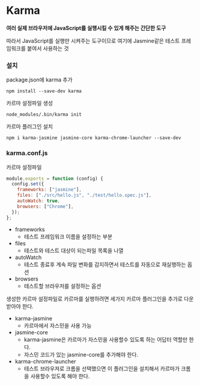# Karma

<b>여러 실제 브라우저에 JavaScript를 실행시킬 수 있게 해주는 간단한 도구</b>

따라서 JavaScript를 실행만 시켜주는 도구이므로 여기에 Jasmine같은 테스트 프레임워크를 붙여서 사용하는 것

### 설치

package.json에 karma 추가

```
npm install --save-dev karma
```

카르마 설정파일 생성

```
node_modules/.bin/karma init
```

카르마 플러그인 설치

```
npm i karma-jasmine jasmine-core karma-chrome-launcher --save-dev
```

### karma.conf.js

카르마 설정파일

```js
module.exports = function (config) {
  config.set({
    frameworks: ["jasmine"],
    files: ["./src/hello.js", "./test/hello.spec.js"],
    autoWatch: true,
    browsers: ["Chrome"],
  });
};
```

- frameworks
  - 테스트 프레임워크 이름을 설정하는 부분
- files
  - 테스트와 테스트 대상이 되는파일 목록을 나열
- autoWatch
  - 테스트 종료후 계속 파일 변화를 감지하면서 테스트를 자동으로 재실행하는 옵션
- browsers
  - 테스트할 브라우저를 설정하는 옵션

생성한 카르마 설정파일로 카르마를 실행하려면 세가지 카르마 플러그인을 추가로 다운받아야 한다.

- karma-jasmine
  - 카르마에서 자스민을 사용 가능
- jasmine-core
  - karma-jasmine은 카르마가 자스민을 사용할수 있도록 하는 어답터 역할만 한다.
  - 자스민 코드가 있는 jasmine-core를 추가해야 한다.
- karma-chrome-launcher
  - 테스트 브라우져로 크롬을 선택했으면 이 플러그인을 설치해서 카르마가 크롬을 사용할수 있도록 해야 한다.

